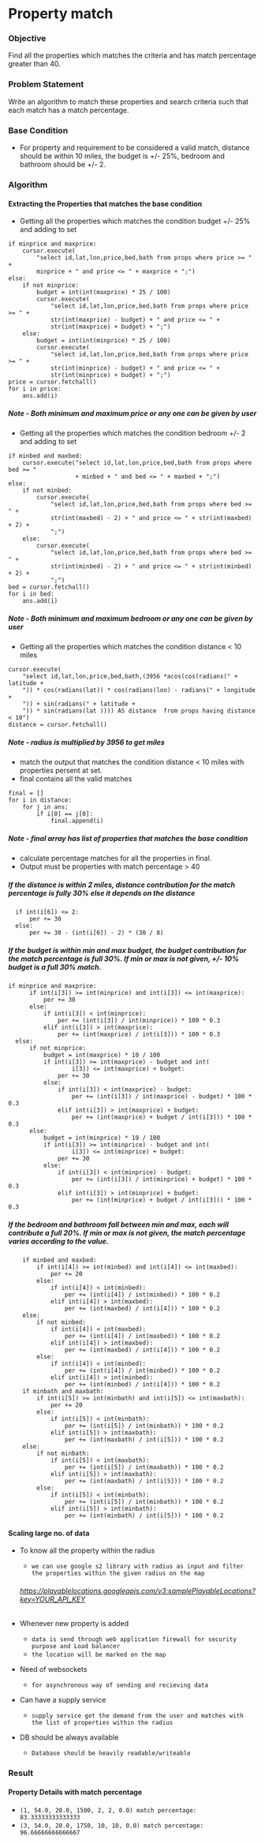 # Property match

### Objective

Find all the properties which matches the criteria and has match percentage greater than 40.

### Problem Statement
Write an algorithm to match these properties and search criteria such that each match has a match percentage.

### Base Condition

* For property and requirement to be considered a valid match, distance should be within 10 miles, the budget is +/- 25%, bedroom and bathroom should be +/- 2.

### Algorithm

#### Extracting the Properties that matches the base condition 

* Getting all the properties which matches the condition budget +/- 25% and adding to set

```
if minprice and maxprice:
    cursor.execute(
        "select id,lat,lon,price,bed,bath from props where price >= " +
        minprice + " and price <= " + maxprice + ";")
else:
    if not minprice:
        budget = int(int(maxprice) * 25 / 100)
        cursor.execute(
            "select id,lat,lon,price,bed,bath from props where price >= " +
            str(int(maxprice) - budget) + " and price <= " +
            str(int(maxprice) + budget) + ";")
    else:
        budget = int(int(minprice) * 25 / 100)
        cursor.execute(
            "select id,lat,lon,price,bed,bath from props where price >= " +
            str(int(minprice) - budget) + " and price <= " +
            str(int(minprice) + budget) + ";")
price = cursor.fetchall()
for i in price:
    ans.add(i)
```  
   ##### Note - Both minimum and maximum price or any one can be given by user 
    
* Getting all the properties which matches the condition bedroom +/- 2 and adding to set

```
if minbed and maxbed:
    cursor.execute("select id,lat,lon,price,bed,bath from props where bed >= "
                   + minbed + " and bed <= " + maxbed + ";")
else:
    if not minbed:
        cursor.execute(
            "select id,lat,lon,price,bed,bath from props where bed >= " +
            str(int(maxbed) - 2) + " and price <= " + str(int(maxbed) + 2) +
            ";")
    else:
        cursor.execute(
            "select id,lat,lon,price,bed,bath from props where bed >= " +
            str(int(minbed) - 2) + " and price <= " + str(int(minbed) + 2) +
            ";")
bed = cursor.fetchall()
for i in bed:
    ans.add(i)
```    
    
##### Note - Both minimum and maximum bedroom or any one can be given by user
    
* Getting all the properties which matches the condition distance < 10 miles

```
cursor.execute(
    "select id,lat,lon,price,bed,bath,(3956 *acos(cos(radians(" + latitude +
    ")) * cos(radians(lat)) * cos(radians(lon) - radians(" + longitude +
    ")) + sin(radians(" + latitude +
    ")) * sin(radians(lat )))) AS distance  from props having distance < 10")
distance = cursor.fetchall()
```

##### Note - radius is multiplied by 3956 to get miles
      
* match the output that matches the condition distance < 10 miles with properties persent at set.
* final contains all the valid matches

```
final = []
for i in distance:
    for j in ans:
        if i[0] == j[0]:
            final.append(i)
```
            
  ##### Note - final array has list of properties that matches the base condition
     
* calculate percentage matches for all the properties in final.
* Output must be properties with match percentage > 40   

##### If the distance is within 2 miles, distance contribution for the match percentage is fully 30% else it depends on the distance
  ```
    if int(i[6]) <= 2:
        per += 30
    else:
        per += 30 - (int(i[6]) - 2) * (30 / 8)
 ```
        
##### If the budget is within min and max budget, the budget contribution for the match percentage is full 30%. If min or max is not given, +/- 10% budget is a full 30% match.
  
  ```
  if minprice and maxprice:
        if int(i[3]) >= int(minprice) and int(i[3]) <= int(maxprice):
            per += 30
        else:
            if int(i[3]) < int(minprice):
                per += (int(i[3]) / int(minprice)) * 100 * 0.3
            elif int(i[3]) > int(maxprice):
                per += (int(maxprice) / int(i[3])) * 100 * 0.3
    else:
        if not minprice:
            budget = int(maxprice) * 10 / 100
            if int(i[3]) >= int(maxprice) - budget and int(
                    i[3]) <= int(maxprice) + budget:
                per += 30
            else:
                if int(i[3]) < int(maxprice) - budget:
                    per += (int(i[3]) / int(maxprice) - budget) * 100 * 0.3
                elif int(i[3]) > int(maxprice) + budget:
                    per += (int(maxprice) + budget / int(i[3])) * 100 * 0.3
        else:
            budget = int(minprice) * 10 / 100
            if int(i[3]) >= int(minprice) - budget and int(
                    i[3]) <= int(minprice) + budget:
                per += 30
            else:
                if int(i[3]) < int(minprice) - budget:
                    per += (int(i[3]) / int(minprice) + budget) * 100 * 0.3
                elif int(i[3]) > int(minprice) + budget:
                    per += (int(minprice) + budget / int(i[3])) * 100 * 0.3
 ```
                    
##### If the bedroom and bathroom fall between min and max, each will contribute a full 20%. If min or max is not given, the match percentage varies according to the value.
```
    if minbed and maxbed:
        if int(i[4]) >= int(minbed) and int(i[4]) <= int(maxbed):
            per += 20
        else:
            if int(i[4]) < int(minbed):
                per += (int(i[4]) / int(minbed)) * 100 * 0.2
            elif int(i[4]) > int(maxbed):
                per += (int(maxbed) / int(i[4])) * 100 * 0.2
    else:
        if not minbed:
            if int(i[4]) < int(maxbed):
                per += (int(i[4]) / int(maxbed)) * 100 * 0.2
            elif int(i[4]) > int(maxbed):
                per += (int(maxbed) / int(i[4])) * 100 * 0.2
        else:
            if int(i[4]) < int(minbed):
                per += (int(i[4]) / int(minbed)) * 100 * 0.2
            elif int(i[4]) > int(minbed):
                per += (int(minbed) / int(i[4])) * 100 * 0.2
    if minbath and maxbath:
        if int(i[5]) >= int(minbath) and int(i[5]) <= int(maxbath):
            per += 20
        else:
            if int(i[5]) < int(minbath):
                per += (int(i[5]) / int(minbath)) * 100 * 0.2
            elif int(i[5]) > int(maxbath):
                per += (int(maxbath) / int(i[5])) * 100 * 0.2
    else:
        if not minbath:
            if int(i[5]) < int(maxbath):
                per += (int(i[5]) / int(maxbath)) * 100 * 0.2
            elif int(i[5]) > int(maxbath):
                per += (int(maxbath) / int(i[5])) * 100 * 0.2
        else:
            if int(i[5]) < int(minbath):
                per += (int(i[5]) / int(minbath)) * 100 * 0.2
            elif int(i[5]) > int(minbath):
                per += (int(minbath) / int(i[5])) * 100 * 0.2
 ```
                

#### Scaling large no. of data

* To know all the property within the radius
  * `we can use google s2 library with radius as input and filter the properties within the given radius on the map`
  ###### https://playablelocations.googleapis.com/v3:samplePlayableLocations?key=YOUR_API_KEY
 
* Whenever new property is added
  * `data is send through web application firewall for security purpose and Load balancer`
  * `the location will be marked on the map`
 
* Need of websockets 
  * `for asynchronous way of sending and recieving data`

* Can have a supply service
  * `supply service get the demand from the user and matches with the list of properties within the radius`
  
* DB should be always available
  * `Database should be heavily readable/writeable`


### Result

#### Property Details with match percentage

* `(1, 54.0, 20.0, 1500, 2, 2, 0.0) match percentage:  83.33333333333333`
* `(3, 54.0, 20.0, 1750, 10, 10, 0.0) match percentage:  96.66666666666667`


  
